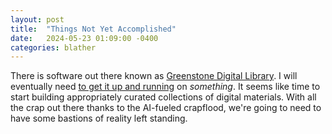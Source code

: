 ```yaml
---
layout: post
title:  "Things Not Yet Accomplished"
date:   2024-05-23 01:09:00 -0400
categories: blather
---
```

There is software out there known as [Greenstone Digital Library](https://greenstone.org).  I will eventually need [to get it up and running](https://greenstone.org/download) on *something*.  It seems like time to start building appropriately curated collections of digital materials.  With all the crap out there thanks to the AI-fueled crapflood, we're going to need to have some bastions of reality left standing.
